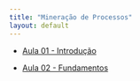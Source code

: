 ```yaml
---
title: "Mineração de Processos"
layout: default
---
```


- [Aula 01 - Introdução](mineracao-processos/aulas/aula01_MineracaoProcessos.md)

- [Aula 02 - Fundamentos](mineracao-processos/aulas/aula02_FundMinerProcessos.md)